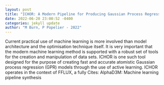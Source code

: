 ```yaml
--- 
layout: post 
title: "ICHOR: A Modern Pipeline for Producing Gaussian Process Regression Models for Atomistic Simulations" 
date: 2022-06-20 23:00:52 -0400 
categories: jekyll update 
author: "M Burn, P Popelier - 2022" 
--- 
```

Current practical use of machine learning is more involved than model architecture and the optimisation technique itself. It is very important that the modern machine learning method is supported with a robust set of tools for the creation and manipulation of data sets. ICHOR is one such tool designed for the purpose of creating fast and accurate atomistic Gaussian process regression (GPR) models through the use of active learning. ICHOR operates in the context of FFLUX, a fully Cites: AlphaD3M: Machine learning pipeline synthesis